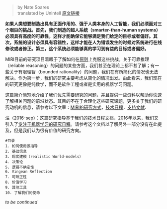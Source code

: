 > by Nate Soares  
> translated by Unintell
[原文链接](https://intelligence.org/research-guide/)


**如果人类想要制造出具有正面作用的、强于人类本身的人工智能，我们必须面对三个艰巨的挑战。首先，我们制造的超人系统（smarter-than-human systems）必须具有高度的可靠性，这样才能确保它能够满足我们给定的目标或者偏好。其次，系统的设计必须具有容错性，这样才能在人为错误发生的时候对系统进行在线修改或者修正。第三，这个系统必须能够真的学习到有益的目标或者偏好。**

MIRI目前的研究项目着眼于了解如何在[原则](https://intelligence.org/2015/07/27/miris-approach/)上克服这些挑战。关于可靠推理（reliable reasoning）的问题的某些方面，我们甚至在理论上都不甚了解；有一些关于有限理智（bounded rationality）的问题，我们在有所简化的情况也无法解决。作为第一步，我们的研究主要考虑从简化的情况出发。由此看来，我们现在的研究更像是纯数学，而不是软件工程或者是实用的机器学习问题。

这篇简介简短地介绍了我们优先需要研究的问题，并且提供一些资料以帮助你快速了解相关问题的前沿状态。其目的不在于合理化这些研究课题，更多关于我们的研究动机的信息，请参考以下文章：[MIRI的研究方式](https://intelligence.org/2015/07/27/miris-approach/)，[技术日程](http://intelligence.org/files/TechnicalAgenda.pdf)，[支持文献](http://intelligence.org/technical-agenda).

注（2016-sep）：这篇研究指导基于我们的技术日程文档，2016年以来，我们又引入了[专注于机器学习的研究日程](https://intelligence.org/files/AlignmentMachineLearning.pdf)。请参考这个文档以了解另外一部分没有在此提及，但是我们认为很有价值的研究方向。

    #目录  
    1. 如何使用该指导  
    2. 基础信息  
    3. 现实建模（realistic World-models）  
    4. 决策论  
    5. 逻辑不确定性  
    6. Vingean Reflection  
    7. 可矫正性  
    8. 价值学习  
    9. 其他工具  
    10. 了解我们的使命  



*to be continued*